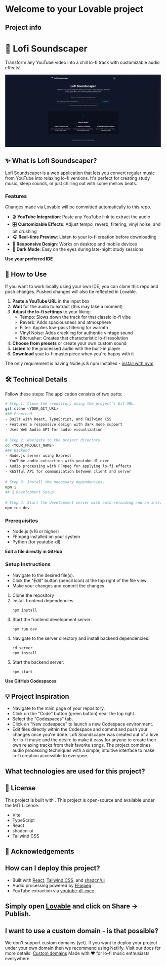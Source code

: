 # Welcome to your Lovable project
 
 ## Project info
 # 🎵 Lofi Soundscaper
 
 Transform any YouTube video into a chill lo-fi track with customizable audio effects!
 
 ![Screenshot-main](lofi-soundscaper/public/lofi-soundscraper-main.png)
 ## ✨ What is Lofi Soundscaper?
 
  Lofi Soundscaper is a web application that lets you convert regular music from YouTube into relaxing lo-fi versions. It's perfect for creating study music, sleep sounds, or just chilling out with some mellow beats.
 
 ### Features
 
 Changes made via Lovable will be committed automatically to this repo.
 - 🎬 **YouTube Integration**: Paste any YouTube link to extract the audio
 - 🎛️ **Customizable Effects**: Adjust tempo, reverb, filtering, vinyl noise, and bit crushing
 - 🎧 **Real-time Preview**: Listen to your lo-fi creation before downloading
 - 📱 **Responsive Design**: Works on desktop and mobile devices
 - 🌙 **Dark Mode**: Easy on the eyes during late-night study sessions
 
 **Use your preferred IDE**
 ## 🚀 How to Use
 
 If you want to work locally using your own IDE, you can clone this repo and push changes. Pushed changes will also be reflected in Lovable.
 1. **Paste a YouTube URL** in the input box
 2. **Wait** for the audio to extract (this may take a moment)
 3. **Adjust the lo-fi settings** to your liking:
    - Tempo: Slows down the track for that classic lo-fi vibe
    - Reverb: Adds spaciousness and atmosphere
    - Filter: Applies low-pass filtering for warmth
    - Vinyl Noise: Adds crackling for authentic vintage sound
    - Bitcrusher: Creates that characteristic lo-fi resolution
 4. **Choose from presets** or create your own custom sound
 5. **Listen** to the processed audio with the built-in player
 6. **Download** your lo-fi masterpiece when you're happy with it
 
 The only requirement is having Node.js & npm installed - [install with nvm](https://github.com/nvm-sh/nvm#installing-and-updating)
 ## 🛠️ Technical Details
 
 Follow these steps:
 The application consists of two parts:
 
 ```sh
 # Step 1: Clone the repository using the project's Git URL.
 git clone <YOUR_GIT_URL>
 ### Frontend
 - Built with React, TypeScript, and Tailwind CSS
 - Features a responsive design with dark mode support
 - Uses Web Audio API for audio visualization
 
 # Step 2: Navigate to the project directory.
 cd <YOUR_PROJECT_NAME>
 ### Backend
 - Node.js server using Express
 - YouTube audio extraction with youtube-dl-exec
 - Audio processing with FFmpeg for applying lo-fi effects
 - RESTful API for communication between client and server
 
 # Step 3: Install the necessary dependencies.
 npm i
 ## 🔧 Development Setup
 
 # Step 4: Start the development server with auto-reloading and an instant preview.
 npm run dev
 ```
 ### Prerequisites
 - Node.js (v16 or higher)
 - FFmpeg installed on your system
 - Python (for youtube-dl)
 
 **Edit a file directly in GitHub**
 ### Setup Instructions
 
 - Navigate to the desired file(s).
 - Click the "Edit" button (pencil icon) at the top right of the file view.
 - Make your changes and commit the changes.
 1. Clone the repository
 2. Install frontend dependencies:
    ```
    npm install
    ```
 3. Start the frontend development server:
    ```
    npm run dev
    ```
 4. Navigate to the server directory and install backend dependencies:
    ```
    cd server
    npm install
    ```
 5. Start the backend server:
    ```
    npm start
    ```
 
 **Use GitHub Codespaces**
 ## 💡 Project Inspiration
 
 - Navigate to the main page of your repository.
 - Click on the "Code" button (green button) near the top right.
 - Select the "Codespaces" tab.
 - Click on "New codespace" to launch a new Codespace environment.
 - Edit files directly within the Codespace and commit and push your changes once you're done.
 Lofi Soundscaper was created out of a love for lo-fi music and the desire to make it easy for anyone to create their own relaxing tracks from their favorite songs. The project combines audio processing techniques with a simple, intuitive interface to make lo-fi creation accessible to everyone.
 
 ## What technologies are used for this project?
 ## 📝 License
 
 This project is built with .
 This project is open-source and available under the MIT License.
 
 - Vite
 - TypeScript
 - React
 - shadcn-ui
 - Tailwind CSS
 ## 🙏 Acknowledgements
 
 ## How can I deploy this project?
 - Built with [React](https://reactjs.org/), [Tailwind CSS](https://tailwindcss.com/), and [shadcn/ui](https://ui.shadcn.com/)
 - Audio processing powered by [FFmpeg](https://ffmpeg.org/)
 - YouTube extraction via [youtube-dl-exec](https://github.com/microlinkhq/youtube-dl-exec)
 
 Simply open [Lovable](https://lovable.dev/projects/36b17fdb-b051-45f1-a556-115f39bea9af) and click on Share -> Publish.
 ---
 
 ## I want to use a custom domain - is that possible?
 
 We don't support custom domains (yet). If you want to deploy your project under your own domain then we recommend using Netlify. Visit our docs for more details: [Custom domains](https://docs.lovable.dev/tips-tricks/custom-domain/)
 Made with ♥ for lo-fi music enthusiasts everywhere
